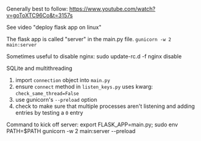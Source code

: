 Generally best to follow: https://www.youtube.com/watch?v=goToXTC96Co&t=3157s

See video  "deploy flask app on linux"

The flask app is called "server" in the main.py file.
`gunicorn -w 2 main:server`

Sometimes useful to disable nginx:
    sudo update-rc.d -f nginx disable

SQLite and multithreading

  1. import `connection` object into `main.py`
  2. ensure `connect` method in `listen_keys.py` uses kwarg: `check_same_thread=False`
  3. use gunicorn's `--preload` option
  4. check to make sure that multiple processes aren't listening and adding entries by testing a `0` entry

Command to kick off server:
     export FLASK_APP=main.py; sudo env PATH=$PATH gunicorn -w 2 main:server --preload 
